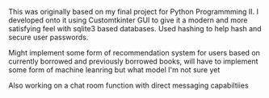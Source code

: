 This was originally based on my final project for Python Programmming II. I developed onto it using Customtkinter GUI to give it a modern and more satisfying feel with sqlite3 based databases. Used hashing to help hash and secure user passwords.

Might implement some form of recommendation system for users based on currently borrowed and previously borrowed books, will have to implement some form of machine leanring but what model I'm not sure yet

Also working on a chat room function with direct messaging capabiltiies
